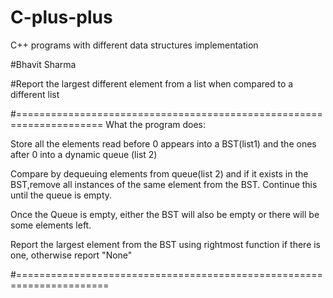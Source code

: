 # C-plus-plus
C++ programs with different data structures implementation

#Bhavit Sharma

#Report the largest different element from a list when compared to a different list


#=====================================================================
What the program does:


Store all the elements read before 0 appears into a BST(list1) and the ones after 0 into a dynamic queue (list 2) 

Compare by dequeuing elements from queue(list 2) and if it exists in the BST,remove all instances of the same element from the BST. Continue this until the queue is empty.

Once the Queue is empty, either the BST will also be empty
or there will be some elements left.

Report the largest element from the BST using rightmost function if there is one, otherwise report "None"

#======================================================================
